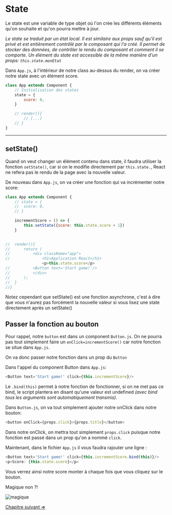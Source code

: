 # State

Le state est une variable de type objet où l'on crée les différents éléments qu'on souhaite et qu'on pourra mettre à jour.

_Le state se traduit par un état local. Il est similaire aux props sauf qu'il est privé et est entièrement contrôlé par le composant qui l'a créé. Il permet de stocker des données, de contrôler le rendu du composant et comment il se comporte. Un élément du state est accessible de la même manière d'un props: `this.state.monEtat`_

Dans `App.js`, à l'intérieur de notre class au-dessus du render, on va créer notre state avec un élément score.

```js
class App extends Component {
	// Initialisation des states
  	state = {
    	score: 0,
	}

	// render(){
		// [...]
	// }
}
```
---

## setState()

Quand on veut changer un élément contenu dans state, il faudra utiliser la fonction `setState()`, car si on le modifie directement par `this.state.`, React ne refera pas le rendu de la page avec la nouvelle valeur.



De nouveau dans `App.js`, on va créer une fonction qui va incrémenter notre score:

```js
class App extends Component {
	// state = {
	//	score: 0,
	// }

	incrementScore = () => {
		this.setState({score: this.state.score + 1})
	}
	

//  render(){
//    	return (
//      	<div className="app">
//        		<h1>Application React</h1>
    			<p>this.state.score</p>
//		 	<Button text='Start game!'/>
//      	</div>
//    	);
//  }
//}
```

Notez cependant que setState() est une fonction asynchrone, c'est à dire que vous n'aurez pas forcément la nouvelle valeur si vous lisez une state directement après un setState()

## Passer la fonction au bouton

Pour rappel, notre `button` est dans un component `Button.js`. On ne pourra pas tout simplement faire un `onClick=incrementScore()` car notre fonction se situe dans `App.js`.

On va donc passer notre fonction dans un prop du `Button`

Dans l'appel du component Button dans `App.js`:

```js
<Button text='Start game!' click={this.incrementScore}/>
```

Le `.bind(this)` permet à notre fonction de fonctionner, si on ne met pas ce bind, le script plantera en disant qu'une  valeur est undefined *(avec bind tous les arguments sont automatiquement transmis)*.

Dans `Button.js`, on va tout simplement ajouter notre onClick dans notre bouton:

```js
<button onClick={props.click}>{props.title}</button>
```

Dans notre onClick, on mettra tout simplement `props.click` puisque notre fonction est passé dans un prop qu'on a nommé `click`.

Maintenant, dans le fichier `App.js` il vous faudra rajouter une ligne :

```js
<Button text='Start game!' click={this.incrementScore.bind(this)}/>
<p>Score: {this.state.score}</p>
```

Vous verrez ainsi notre score monter à chaque fois que vous cliquez sur le bouton.

Magique non ?!

![magique](https://media.giphy.com/media/QIiqoufLNmWo8/giphy.gif)

[Chapitre suivant =>](07-board.md)